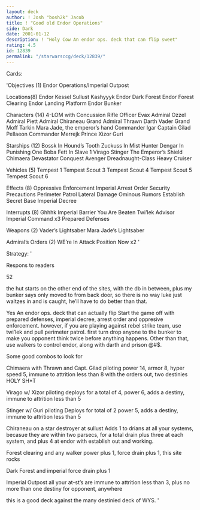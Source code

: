 ```yaml
---
layout: deck
author: ! Josh "bosh2k" Jacob
title: ! "Good old Endor Operations"
side: Dark
date: 2001-01-12
description: ! "Holy Cow An endor ops. deck that can flip sweet"
rating: 4.5
id: 12839
permalink: "/starwarsccg/deck/12839/"
---
```

Cards: 

'Objectives (1)
Endor Operations/Imperial Outpost

Locations(8)
Endor
Kessel
Sullust
Kashyyyk
Endor Dark Forest
Endor Forest Clearing
Endor Landing Platform
Endor Bunker

Characters (14)
4-LOM with Concussion Rifle
Officer Evax
Admiral Ozzel
Admiral Piett
Admiral Chiraneau
Grand Admiral Thrawn
Darth Vader
Grand Moff Tarkin
Mara Jade, the emperor’s hand
Commander Igar
Captain Gilad Pellaeon
Commander Merrejk
Prince Xizor
Guri

Starships (12)
Bossk In Hound’s Tooth
Zuckuss In Mist Hunter
Dengar In Punishing One
Boba Fett In Slave 1
Virago
Stinger
The Emperor’s Shield
Chimaera
Devastator
Conquest
Avenger
Dreadnaught-Class Heavy Cruiser

Vehicles (5)
Tempest 1
Tempest Scout 3
Tempest Scout 4
Tempest Scout 5
Tempest Scout 6

Effects (8)
Oppressive Enforcement
Imperial Arrest Order
Security Precautions
Perimeter Patrol
Lateral Damage
Ominous Rumors
Establish Secret Base
Imperial Decree

Interrupts (8)
Ghhhk
Imperial Barrier
You Are Beaten
Twi’lek Advisor
Imperial Command x3
Prepared Defenses

Weapons (2)
Vader’s Lightsaber
Mara Jade’s Lightsaber

Admiral’s Orders (2)
WE’re In Attack Position Now x2
'

Strategy: '

Respons to readers

52

the hut starts on the other end of the sites, with the db in between, plus my bunker says only moved to from back door, so there is no way luke just waltzes in and is caught, he’ll have to do better than that.





Yes An endor ops. deck that can actually flip Start the game off with prepared defenses, imperial decree, arrest order and oppresive enforcement. however, if you are playing against rebel strike team, use twi’lek and pull perimeter patrol. first turn drop anyone to the bunker to make you opponent think twice before anything happens. Other than that, use walkers to control endor, along with darth and prison @#$% tarkin, igar, the Xizor, Guri and 4-LOM if needed. If you run inot a heavy ground deck on endor, use only admirals in space, and capt. gilad. use merrejk to pull systems, ominous rumors and admiral Chiraneau to drain at them, establish so grand admiral on his Chimaera can drain at endor, and the admiral’s orders to just make the star destoryers kick all sorts of a$$.


Some good combos to look for


Chimaera with Thrawn and Capt. Gilad piloting power 14, armor 8, hyper speed 5, immune to attrition less than 8 with the orders out, two destinies HOLY SH*T


Virago w/ Xizor piloting deploys for a total of 4, power 6, adds a destiny, immune to attrition less than 5


Stinger w/ Guri piloting Deploys for total of 2 power 5, adds a destiny, immune to attrition less than 5


Chiraneau on a star destroyer at sullust Adds 1 to drians at all your systems, becasue they are within two parsecs, for a total drain plus three at each system, and plus 4 at endor with establish out and working.


Forest clearing and any walker power plus 1, force drain plus 1, this site rocks


Dark Forest and imperial force drain plus 1


Imperial Outpost all your at-st’s are immune to attrition less than 3, plus no more than one destiny for opponent, anywhere


this is a good deck against the many destinied deck of WYS.  '
